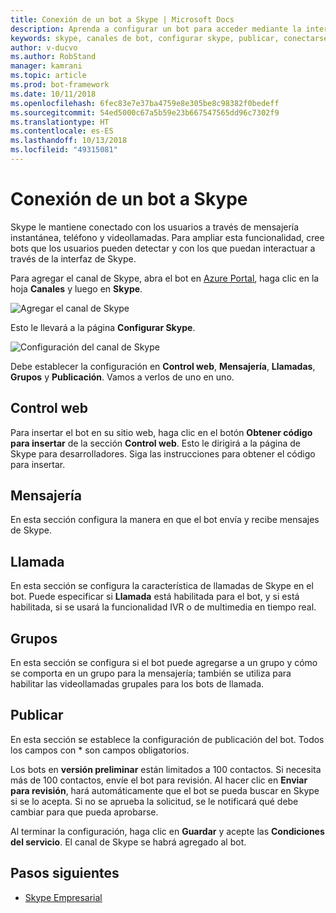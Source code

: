 ```yaml
---
title: Conexión de un bot a Skype | Microsoft Docs
description: Aprenda a configurar un bot para acceder mediante la interfaz de Skype.
keywords: skype, canales de bot, configurar skype, publicar, conectarse a canales
author: v-ducvo
ms.author: RobStand
manager: kamrani
ms.topic: article
ms.prod: bot-framework
ms.date: 10/11/2018
ms.openlocfilehash: 6fec83e7e37ba4759e8e305be8c98382f0bedeff
ms.sourcegitcommit: 54ed5000c67a5b59e23b667547565dd96c7302f9
ms.translationtype: HT
ms.contentlocale: es-ES
ms.lasthandoff: 10/13/2018
ms.locfileid: "49315081"
---
```

# <a name="connect-a-bot-to-skype"></a>Conexión de un bot a Skype

Skype le mantiene conectado con los usuarios a través de mensajería instantánea, teléfono y videollamadas. Para ampliar esta funcionalidad, cree bots que los usuarios pueden detectar y con los que puedan interactuar a través de la interfaz de Skype.

Para agregar el canal de Skype, abra el bot en [Azure Portal](https://portal.azure.com/), haga clic en la hoja **Canales** y luego en **Skype**.

![Agregar el canal de Skype](~/media/channels/skype-addchannel.png)

Esto le llevará a la página **Configurar Skype**.

![Configuración del canal de Skype](~/media/channels/skype_configure.png)

Debe establecer la configuración en **Control web**, **Mensajería**, **Llamadas**, **Grupos** y **Publicación**. Vamos a verlos de uno en uno.

## <a name="web-control"></a>Control web

Para insertar el bot en su sitio web, haga clic en el botón **Obtener código para insertar** de la sección **Control web**. Esto le dirigirá a la página de Skype para desarrolladores. Siga las instrucciones para obtener el código para insertar.

## <a name="messaging"></a>Mensajería

En esta sección configura la manera en que el bot envía y recibe mensajes de Skype.

## <a name="calling"></a>Llamada

En esta sección se configura la característica de llamadas de Skype en el bot. Puede especificar si **Llamada** está habilitada para el bot, y si está habilitada, si se usará la funcionalidad IVR o de multimedia en tiempo real.

## <a name="groups"></a>Grupos

En esta sección se configura si el bot puede agregarse a un grupo y cómo se comporta en un grupo para la mensajería; también se utiliza para habilitar las videollamadas grupales para los bots de llamada.

## <a name="publish"></a>Publicar

En esta sección se establece la configuración de publicación del bot. Todos los campos con * son campos obligatorios.

Los bots en **versión preliminar** están limitados a 100 contactos. Si necesita más de 100 contactos, envíe el bot para revisión. Al hacer clic en **Enviar para revisión**, hará automáticamente que el bot se pueda buscar en Skype si se lo acepta. Si no se aprueba la solicitud, se le notificará qué debe cambiar para que pueda aprobarse.

Al terminar la configuración, haga clic en **Guardar** y acepte las **Condiciones del servicio**. El canal de Skype se habrá agregado al bot.

## <a name="next-steps"></a>Pasos siguientes

* [Skype Empresarial](bot-service-channel-connect-skypeforbusiness.md)
